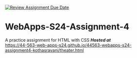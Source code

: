 [![Review Assignment Due Date](https://classroom.github.com/assets/deadline-readme-button-24ddc0f5d75046c5622901739e7c5dd533143b0c8e959d652212380cedb1ea36.svg)](https://classroom.github.com/a/4386q9bN)
# WebApps-S24-Assignment-4
A practice assignment for HTML with CSS
***Hosted at***  
<https://44-563-web-apps-s24.github.io/44563-webapps-s24-assignment4-kothasravani/theater.html>
